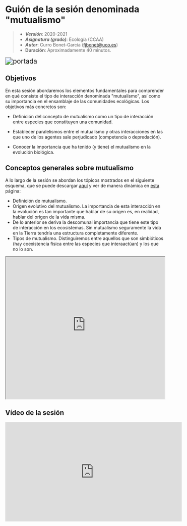 # Guión de la sesión denominada "mutualismo"


> + **_Versión_**: 2020-2021
> + **_Asignatura (grado)_**: Ecología (CCAA)
> + **_Autor_**: Curro Bonet-García (fjbonet@uco.es)
> + **Duración**: Aproximadamente 40 minutos.

<img src="https://github.com/aprendiendo-cosas/Te_mutualismo_ecologia_ccaa/raw/2020-2021/imagenes/portada.jpg" alt="portada" style="zoom:150%;" />



## Objetivos 

En esta sesión abordaremos los elementos fundamentales para comprender en qué consiste el tipo de interacción denominada "mutualismo", así como su importancia en el ensamblaje de las comunidades ecológicas. Los objetivos más concretos son:

 + Definición del concepto de mutualismo como un tipo de interacción entre especies que constituyen una comunidad.

 + Establecer paralelismos entre el mutualismo y otras interacciones en las que uno de los agentes sale perjudicado (competencia o depredación).

 + Conocer la importancia que ha tenido (y tiene) el mutualismo en la evolución biológica.



 ## Conceptos generales sobre mutualismo
A lo largo de la sesión se abordan los tópicos mostrados en el siguiente esquema, que se puede descargar [aquí](https://github.com/aprendiendo-cosas/Te_mutualismo_ecologia_ccaa/raw/2020-2021/presentacion/Mutualismo.xmind) y ver de manera dinámica en [esta](https://aprendiendo-cosas.github.io/Te_mutualismo_ecologia_ccaa/presentacion/Mutualismo.html) página:

+ Definición de mutualismo.
+ Origen evolutivo del mutualismo. La importancia de esta interacción en la evolución es tan importante que hablar de su origen es, en realidad, hablar del origen de la vida misma.
+ De lo anterior se deriva la descomunal importancia que tiene este tipo de interacción en los ecosistemas. Sin mutualismo seguramente la vida en la Tierra tendría una estructura completamente diferente.
+ Tipos de mutualismo. Distinguiremos entre aquellos que son simbióticos (hay coexistencia física entre las especies que interaactúan) y los que no lo son.



<iframe
  src="https://aprendiendo-cosas.github.io/Te_mutualismo_ecologia_ccaa/presentacion/Mutualismo.html"
  style="width:100%; height:450px;"
></iframe>


## Vídeo de la sesión



<iframe width="560" height="315" src="https://www.youtube.com/embed/bI9GCpjmq-k" title="YouTube video player" frameborder="0" allow="accelerometer; autoplay; clipboard-write; encrypted-media; gyroscope; picture-in-picture" allowfullscreen></iframe>